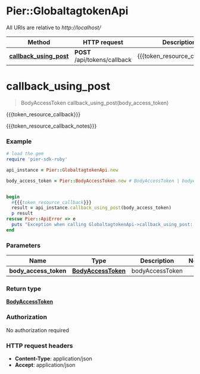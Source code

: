 # Pier::GlobaltagtokenApi

All URIs are relative to *http://localhost/*

Method | HTTP request | Description
------------- | ------------- | -------------
[**callback_using_post**](GlobaltagtokenApi.md#callback_using_post) | **POST** /api/tokens/callback | {{{token_resource_callback}}}


# **callback_using_post**
> BodyAccessToken callback_using_post(body_access_token)

{{{token_resource_callback}}}

{{{token_resource_callback_notes}}}

### Example
```ruby
# load the gem
require 'pier-sdk-ruby'

api_instance = Pier::GlobaltagtokenApi.new

body_access_token = Pier::BodyAccessToken.new # BodyAccessToken | bodyAccessToken


begin
  #{{{token_resource_callback}}}
  result = api_instance.callback_using_post(body_access_token)
  p result
rescue Pier::ApiError => e
  puts "Exception when calling GlobaltagtokenApi->callback_using_post: #{e}"
end
```

### Parameters

Name | Type | Description  | Notes
------------- | ------------- | ------------- | -------------
 **body_access_token** | [**BodyAccessToken**](BodyAccessToken.md)| bodyAccessToken | 

### Return type

[**BodyAccessToken**](BodyAccessToken.md)

### Authorization

No authorization required

### HTTP request headers

 - **Content-Type**: application/json
 - **Accept**: application/json



